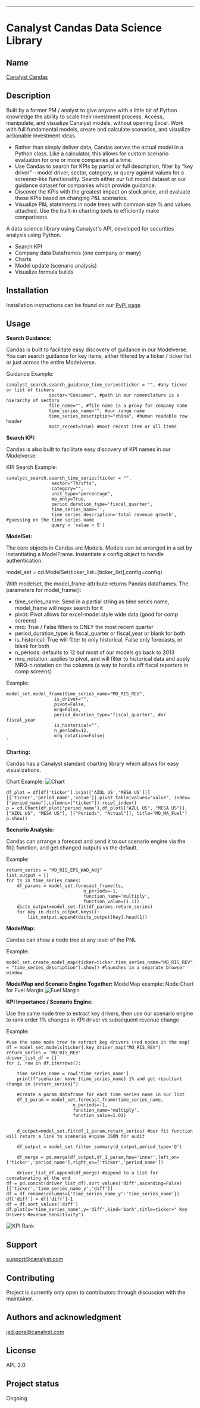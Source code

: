 ***

# Canalyst Candas Data Science Library

## Name
[Canalyst Candas](https://canalyst.com/candas/)

## Description
Built by a former PM / analyst to give anyone with a little bit of Python knowledge the ability to scale their investment process. Access, manipulate, and visualize Canalyst models, without opening Excel. Work with full fundamental models, create and calculate scenarios, and visualize actionable investment ideas.

- Rather than simply deliver data, Candas serves the actual model in a Python class. Like a calculator, this allows for custom scenario evaluation for one or more companies at a time.
- Use Candas to search for KPIs by partial or full description, filter by “key driver” – model driver, sector, category, or query against values for a screener-like functionality.  Search either our full model dataset or our guidance dataset for companies which provide guidance.
- Discover the KPIs with the greatest impact on stock price, and evaluate those KPIs based on changing P&L scenarios.
- Visualize P&L statements in node trees with common size % and values attached. Use the built-in charting tools to efficiently make comparisons. 

A data science library using Canalyst's API, developed for securities analysis using Python.  
- Search KPI
- Company data Dataframes (one company or many)
- Charts
- Model update (scenario analysis)
- Visualize formula builds

## Installation
Installation instructions can be found on our [PyPI page](https://pypi.org/project/canalyst-candas/)

## Usage

<b>Search Guidance:</b>

Candas is built to facilitate easy discovery of guidance in our Modelverse.  You can search guidance for key items, either filtered by a ticker / ticker list or just across the entire Modelverse.

Guidance Example:

```
canalyst_search.search_guidance_time_series(ticker = "", #any ticker or list of tickers 
                sector="Consumer", #path in our nomenclature is a hierarchy of sectors
                file_name="", #file name is a proxy for company name
                time_series_name="", #our range name
                time_series_description="china", #human readable row header
                most_recent=True) #most recent item or all items 
```

<b>Search KPI:</b>

Candas is also built to facilitate easy discovery of KPI names in our Modelverse.

KPI Search Example:

```
canalyst_search.search_time_series(ticker = "",
                 sector="Thrifts",
                 category="",
                 unit_type="percentage",
                 mo_only=True,
                 period_duration_type='fiscal_quarter',
                 time_series_name='',
                 time_series_description='total revenue growth', #guessing on the time series name
                 query = 'value > 5')
```

<b>ModelSet:</b>

The core objects in Candas are Models.
Models can be arranged in a set by instantiating a ModelFrame.
Instantiate a config object to handle authentication.

model_set = cd.ModelSet(ticker_list=[ticker_list],config=config) 

With modelset, the model_frame attribute returns Pandas dataframes.
The parameters for model_frame():
- time_series_name: Send in a partial string as time series name, model_frame will regex search for it
- pivot: Pivot allows for excel-model style wide data (good for comp screens)
- mrq: True / False filters to ONLY the most recent quarter
- period_duration_type: is fiscal_quarter or fiscal_year or blank for both
- is_historical: True will filter to only historical, False only forecasts, or blank for both
- n_periods: defaults to 12 but most of our models go back to 2013
- mrq_notation: applies to pivot, and will filter to historical data and apply MRQ-n notation on the columns (a way to handle off fiscal reporters in comp screens)

Example:

```
model_set.model_frame(time_series_name="MO_RIS_REV",
                  is_driver="",
                  pivot=False,
                  mrq=False,
                  period_duration_type='fiscal_quarter', #or fiscal_year
                  is_historical="",
                  n_periods=12,
                  mrq_notation=False)
`

```

<b>Charting:</b>

Candas has a Canalyst standard charting library which allows for easy visualizations.

Chart Example:
![Chart](https://github.com/canalyst-candas/canalyst-candas/blob/main/c1.JPG)

```
df_plot = df[df['ticker'].isin(['AZUL US','MESA US'])][['ticker','period_name','value']].pivot_table(values="value", index=["period_name"],columns=["ticker"]).reset_index()
p = cd.Chart(df_plot['period_name'],df_plot[["AZUL US", "MESA US"]],["AZUL US", "MESA US"], [["Periods", "Actual"]], title="MO_MA_Fuel")
p.show()
```

<b>Scenario Analysis:</b>

Candas can arrange a forecast and send it to our scenario engine via the fit() function, and get changed outputs vs the default.

Example:

```
return_series = "MO_RIS_EPS_WAD_Adj"
list_output = []
for ts in time_series_names:
    df_params = model_set.forecast_frame(ts,
                             n_periods=-1,
                             function_name='multiply',
                             function_value=(1.1))
    dicts_output=model_set.fit(df_params,return_series)
    for key in dicts_output.keys():
        list_output.append(dicts_output[key].head(1))
```

<b>ModelMap:</b>

Candas can show a node tree at any level of the PNL

Example:

```
model_set.create_model_map(ticker=ticker,time_series_name="MO_RIS_REV",col_for_labels = "time_series_description").show() #launches in a separate browser window
```

<b>ModelMap and Scenario Engine Together:</b>
ModelMap example: Node Chart for Fuel Margin
![Fuel Margin](https://github.com/canalyst-candas/canalyst-candas/blob/main/c2.JPG)

<b>KPI Importance / Scenario Engine:</b> 

Use the same node tree to extract key drivers, then use our scenario engine to rank order 1% changes in KPI driver vs subsequent revenue change

Example:

```
#use the same node tree to extract key drivers (red nodes in the map)
df = model_set.models[ticker].key_driver_map("MO_RIS_REV")
return_series = 'MO_RIS_REV'
driver_list_df = []
for i, row in df.iterrows():

    time_series_name = row['time_series_name']
    print(f"scenario: move {time_series_name} 1% and get resultant change in {return_series}")

    #create a param dataframe for each time series name in our list
    df_1_param = model_set.forecast_frame(time_series_name,
                         n_periods=-1,
                         function_name='multiply',
                         function_value=1.01)


    d_output=model_set.fit(df_1_param,return_series) #our fit function will return a link to scenario engine JSON for audit

    df_output = model_set.filter_summary(d_output,period_type='Q')

    df_merge = pd.merge(df_output,df_1_param,how='inner',left_on=['ticker','period_name'],right_on=['ticker','period_name'])

    driver_list_df.append(df_merge) #append to a list for concatenating at the end
df = pd.concat(driver_list_df).sort_values('diff',ascending=False)[['ticker','time_series_name_y','diff']]
df = df.rename(columns={'time_series_name_y':'time_series_name'})
df['diff'] = df['diff']-1
df = df.sort_values('diff')
df.plot(x='time_series_name',y='diff',kind='barh',title=ticker+" Key Drivers Revenue Sensitivity")
```
![KPI Rank](https://github.com/canalyst-candas/canalyst-candas/blob/main/c3.JPG)


## Support
support@canalyst.com

## Contributing
Project is currently only open to contributors through discussion with the maintainer.

## Authors and acknowledgment
jed.gore@canalyst.com

## License
APL 2.0 

## Project status
Ongoing

